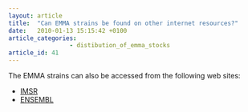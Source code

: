```yaml
---
layout: article
title:  "Can EMMA strains be found on other internet resources?"
date:   2010-01-13 15:15:42 +0100
article_categories:
                 - distibution_of_emma_stocks
article_id: 41
---
```


The EMMA strains can also be accessed from the following web sites:

* [IMSR][link-imsr]
* [ENSEMBL][link-ensembl] 

[link-imsr]: http://www.informatics.jax.org/imsr/index.jsp
[link-ensembl]: http://www.ensembl.org/